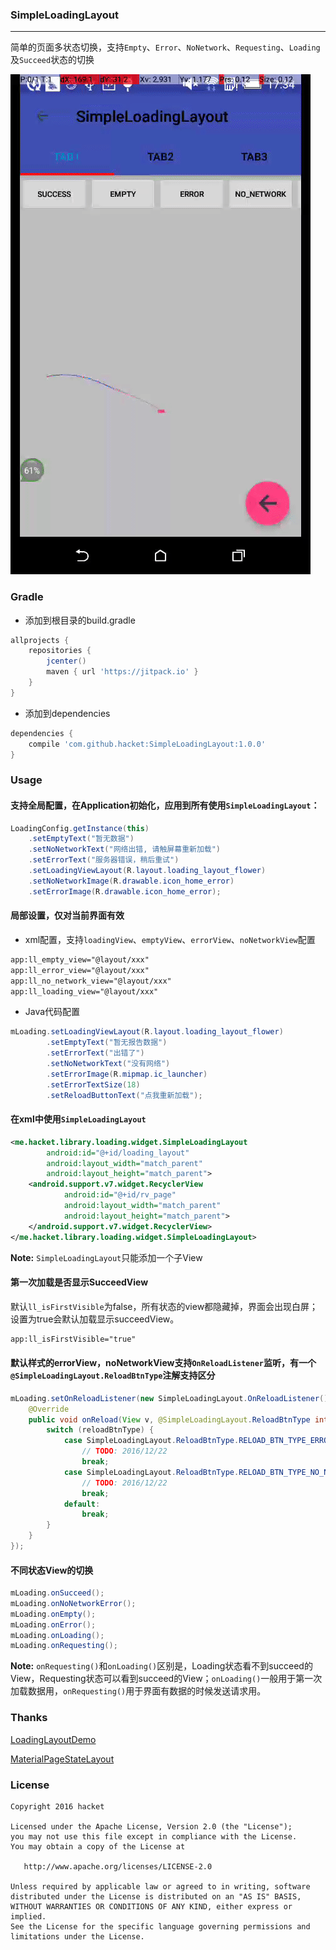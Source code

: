 ###  SimpleLoadingLayout

------

简单的页面多状态切换，支持`Empty`、`Error`、`NoNetwork`、`Requesting`、`Loading`及`Succeed`状态的切换

![](imgs/LoadingLayout-10fps.gif)


### Gradle

* 添加到根目录的build.gradle
```groovy
allprojects {
    repositories {
        jcenter()
        maven { url 'https://jitpack.io' }
    }
}
```

* 添加到dependencies
```groovy
dependencies {
    compile 'com.github.hacket:SimpleLoadingLayout:1.0.0'
}
```

### Usage

#### 支持全局配置，在Application初始化，应用到所有使用`SimpleLoadingLayout`：

```java
LoadingConfig.getInstance(this)
    .setEmptyText("暂无数据")
    .setNoNetworkText("网络出错, 请触屏幕重新加载")
    .setErrorText("服务器错误，稍后重试")
    .setLoadingViewLayout(R.layout.loading_layout_flower)
    .setNoNetworkImage(R.drawable.icon_home_error)
    .setErrorImage(R.drawable.icon_home_error);

```

#### 局部设置，仅对当前界面有效

* xml配置，支持`loadingView`、`emptyView`、`errorView`、`noNetworkView`配置
```xml
app:ll_empty_view="@layout/xxx"
app:ll_error_view="@layout/xxx"
app:ll_no_network_view="@layout/xxx"
app:ll_loading_view="@layout/xxx"
```

* Java代码配置
```java
mLoading.setLoadingViewLayout(R.layout.loading_layout_flower)
        .setEmptyText("暂无报告数据")
        .setErrorText("出错了")
        .setNoNetworkText("没有网络")
        .setErrorImage(R.mipmap.ic_launcher)
        .setErrorTextSize(18)
        .setReloadButtonText("点我重新加载");
```

#### 在xml中使用`SimpleLoadingLayout`
```xml
<me.hacket.library.loading.widget.SimpleLoadingLayout
        android:id="@+id/loading_layout"
        android:layout_width="match_parent"
        android:layout_height="match_parent">
    <android.support.v7.widget.RecyclerView
            android:id="@+id/rv_page"
            android:layout_width="match_parent"
            android:layout_height="match_parent">
    </android.support.v7.widget.RecyclerView>
</me.hacket.library.loading.widget.SimpleLoadingLayout>
```

**Note:** `SimpleLoadingLayout`只能添加一个子View

#### 第一次加载是否显示SucceedView
默认`ll_isFirstVisible`为false，所有状态的view都隐藏掉，界面会出现白屏；设置为true会默认加载显示succeedView。
```xml
app:ll_isFirstVisible="true"
```

#### 默认样式的errorView，noNetworkView支持`OnReloadListener`监听，有一个`@SimpleLoadingLayout.ReloadBtnType`注解支持区分
```java
mLoading.setOnReloadListener(new SimpleLoadingLayout.OnReloadListener() {
    @Override
    public void onReload(View v, @SimpleLoadingLayout.ReloadBtnType int reloadBtnType) {
        switch (reloadBtnType) {
            case SimpleLoadingLayout.ReloadBtnType.RELOAD_BTN_TYPE_ERROR:
                // TODO: 2016/12/22
                break;
            case SimpleLoadingLayout.ReloadBtnType.RELOAD_BTN_TYPE_NO_NETWORK:
                // TODO: 2016/12/22
                break;
            default:
                break;
        }
    }
});
```

#### 不同状态View的切换
```java
mLoading.onSucceed();
mLoading.onNoNetworkError();
mLoading.onEmpty();
mLoading.onError();
mLoading.onLoading();
mLoading.onRequesting();
```
**Note:**  `onRequesting()`和`onLoading()`区别是，Loading状态看不到succeed的View，Requesting状态可以看到succeed的View；`onLoading()`一般用于第一次加载数据用，`onRequesting()`用于界面有数据的时候发送请求用。

### Thanks

[LoadingLayoutDemo](https://github.com/weavey/LoadingLayoutDemo "https://github.com/weavey/LoadingLayoutDemo")

[MaterialPageStateLayout](https://github.com/Syehunter/MaterialPageStateLayout "https://github.com/Syehunter/MaterialPageStateLayout")

### License

```
Copyright 2016 hacket

Licensed under the Apache License, Version 2.0 (the "License");
you may not use this file except in compliance with the License.
You may obtain a copy of the License at

   http://www.apache.org/licenses/LICENSE-2.0

Unless required by applicable law or agreed to in writing, software
distributed under the License is distributed on an "AS IS" BASIS,
WITHOUT WARRANTIES OR CONDITIONS OF ANY KIND, either express or implied.
See the License for the specific language governing permissions and
limitations under the License.
```